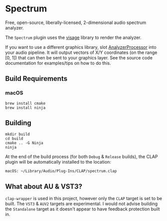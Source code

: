 # Spectrum
Free, open-source, liberally-licensed, 2-dimensional audio spectrum analyzer.

The `Spectrum` plugin uses the [visage](https://github.com/VitalAudio/visage) library to render the analyzer.

If you want to use a different graphics library, slot [AnalyzerProcessor](src/AnalyzerProcessor.h) into your audio
pipeline. It will output vectors of X/Y coordinates (on the range [0, 1]) that can then be sent to your graphics
layer. See the source code documentation for examples/tips on how to do this.

## Build Requirements
### macOS
```
brew install cmake
brew install ninja
```

## Building
```
mkdir build
cd build
cmake .. -G Ninja
ninja
```
At the end of the build process (for both `Debug` & `Release` builds), the CLAP plugin will be automatically installed
to the location:
```
macOS: ~/Library/Audio/Plug-Ins/CLAP/spectrum.clap
```

## What about AU & VST3?
`clap-wrapper` is used in this project, however only the `CLAP` target is set to be built. The `VST3` & `AUV2`
targets are experimental. I would not advise building the `Standalone` target as it doesn't appear to have feedback
protection built in.
